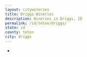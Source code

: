```yaml
---
layout: citywineries
title: Driggs Wineries
description: Wineries in Driggs, ID
permalink: /id/teton/driggs/
state: id
county: teton
city: driggs
---
```

-

